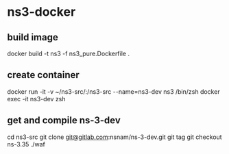 # ns3-docker

## build image
docker build -t ns3 -f ns3_pure.Dockerfile .

## create container
docker run -it -v ~/ns3-src/:/ns3-src --name=ns3-dev ns3 /bin/zsh
docker exec -it ns3-dev zsh

## get and compile ns-3-dev
cd ns3-src
git clone git@gitlab.com:nsnam/ns-3-dev.git
git tag
git checkout ns-3.35
./waf
